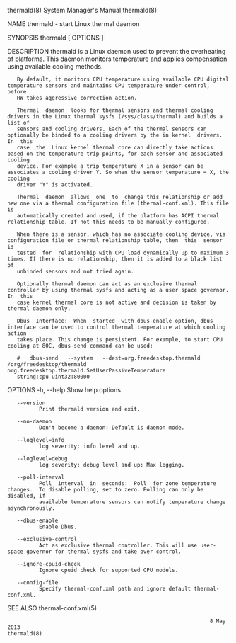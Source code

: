 thermald(8)                                                   System Manager's Manual                                                  thermald(8)

NAME
       thermald - start Linux thermal daemon

SYNOPSIS
       thermald  [ OPTIONS ]

DESCRIPTION
       thermald  is  a  Linux daemon used to prevent the overheating of platforms. This daemon monitors temperature and applies compensation using
       available cooling methods.

       By default, it monitors CPU temperature using available CPU digital temperature sensors and maintains CPU temperature under control, before
       HW takes aggressive correction action.

       Thermal  daemon  looks for thermal sensors and thermal cooling drivers in the Linux thermal sysfs (/sys/class/thermal) and builds a list of
       sensors and cooling drivers. Each of the thermal sensors can optionally be binded to a cooling drivers by the in kernel  drivers.  In  this
       case  the  Linux kernel thermal core can directly take actions based on the temperature trip points, for each sensor and associated cooling
       device. For example a trip temperature X in a sensor can be associates a cooling driver Y. So when the sensor temperature = X, the  cooling
       driver "Y" is activated.

       Thermal  daemon  allows  one  to  change this relationship or add new one via a thermal configuration file (thermal-conf.xml). This file is
       automatically created and used, if the platform has ACPI thermal relationship table. If not this needs to be manually configured.

       When there is a sensor, which has no associate cooling device, via configuration file or thermal relationship table, then  this  sensor  is
       tested  for  relationship with CPU load dynamically up to maximum 3 times. If there is no relationship, then it is added to a black list of
       unbinded sensors and not tried again.

       Optionally thermal daemon can act as an exclusive thermal controller by using thermal sysfs and acting as a user space governor.   In  this
       case kernel thermal core is not active and decision is taken by thermal daemon only.

       Dbus  Interface:  When  started  with dbus-enable option, dbus interface can be used to control thermal temperature at which cooling action
       takes place. This change is persistent. For example, to start CPU cooling at 80C, dbus-send command can be used:

       #   dbus-send   --system   --dest=org.freedesktop.thermald   /org/freedesktop/thermald   org.freedesktop.thermald.SetUserPassiveTemperature
       string:cpu uint32:80000

OPTIONS
       -h, --help
              Show help options.

       --version
              Print thermald version and exit.

       --no-daemon
              Don't become a daemon: Default is daemon mode.

       --loglevel=info
              log severity: info level and up.

       --loglevel=debug
              log severity: debug level and up: Max logging.

       --poll-interval
              Poll  interval  in  seconds:  Poll  for zone temperature changes.  To disable polling, set to zero. Polling can only be disabled, if
              available temperature sensors can notify temperature change asynchronously.

       --dbus-enable
              Enable Dbus.

       --exclusive-control
              Act as exclusive thermal controller. This will use user-space governor for thermal sysfs and take over control.

       --ignore-cpuid-check
              Ignore cpuid check for supported CPU models.

       --config-file
              Specify thermal-conf.xml path and ignore default thermal-conf.xml.

SEE ALSO
       thermal-conf.xml(5)

                                                                    8 May 2013                                                         thermald(8)
